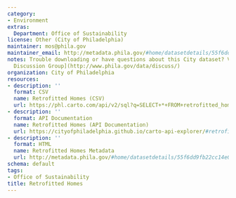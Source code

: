 ```yaml
---
category:
- Environment
extras:
  Department: Office of Sustainability
license: Other (City of Philadelphia)
maintainer: mos@phila.gov
maintainer_email: http://metadata.phila.gov/#home/datasetdetails/55f6dd9fb22cc14e01e7ec68/representationdetails/55f8574226c3115b5533017c/
notes: Trouble downloading or have questions about this City dataset? Visit the [OpenDataPhilly
  Discussion Group](http://www.phila.gov/data/discuss/)
organization: City of Philadelphia
resources:
- description: ''
  format: CSV
  name: Retrofitted Homes (CSV)
  url: https://phl.carto.com/api/v2/sql?q=SELECT+*+FROM+retrofitted_homes&filename=retrofitted_homes&format=csv&skipfields=cartodb_id,the_geom,the_geom_webmercator
- description: ''
  format: API Documentation
  name: Retrofitted Homes (API Documentation)
  url: https://cityofphiladelphia.github.io/carto-api-explorer/#retrofitted_homes
- description: ''
  format: HTML
  name: Retrofitted Homes Metadata
  url: http://metadata.phila.gov/#home/datasetdetails/55f6dd9fb22cc14e01e7ec68/representationdetails/55f8574226c3115b5533017c/
schema: default
tags:
- Office of Sustainability
title: Retrofitted Homes
---
```

